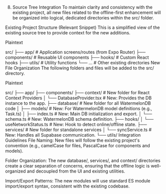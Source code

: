 8. Source Tree Integration
To maintain clarity and consistency with the existing project, all new files related to the offline-first enhancement will be organized into logical, dedicated directories within the src/ folder.

Existing Project Structure (Relevant Snippet)
This is a simplified view of the existing source tree to provide context for the new additions.

Plaintext

src/
├── app/              # Application screens/routes (from Expo Router)
├── components/       # Reusable UI components
├── hooks/            # Custom React hooks
├── utils/            # Utility functions
└── ...               # Other existing directories
New File Organization
The following folders and files will be added to the src/ directory.

Plaintext

src/
├── app/
├── components/
├── context/          # New folder for React Context Providers
│   └── DatabaseProvider.tsx  # New: Provides the DB instance to the app.
├── database/         # New folder for all WatermelonDB code
│   ├── models/       # New: For WatermelonDB model definitions (e.g., Task.ts)
│   ├── index.ts      # New: Main DB initialization and export.
│   └── schema.ts     # New: WatermelonDB schema definition.
├── hooks/
│   └── useNetworkStatus.ts # New: Hook to detect online/offline state.
├── services/         # New folder for standalone services
│   └── syncService.ts  # New: Handles all Supabase communication.
└── utils/
Integration Guidelines
File Naming: New files will follow the existing project's convention (e.g., camelCase for files, PascalCase for components and models).

Folder Organization: The new database/, services/, and context/ directories create a clear separation of concerns, ensuring that the offline logic is well-organized and decoupled from the UI and existing utilities.

Import/Export Patterns: The new modules will use standard ES module import/export syntax, consistent with the existing codebase.